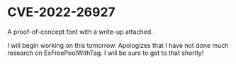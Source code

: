 # CVE-2022-26927
 A proof-of-concept font with a write-up attached.

I will begin working on this tomorrow. Apologizes that I have not done much research on ExFreePoolWithTag. I will be sure to get to that shortly!
